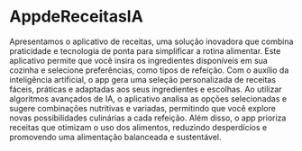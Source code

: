 # AppdeReceitasIA
Apresentamos o aplicativo de receitas, uma solução inovadora que combina praticidade e tecnologia de ponta para simplificar a rotina alimentar. Este aplicativo permite que você insira os ingredientes disponíveis em sua cozinha e selecione preferências, como tipos de refeição. Com o auxílio da inteligência artificial, o app gera uma seleção personalizada de receitas fáceis, práticas e adaptadas aos seus ingredientes e escolhas.
Ao utilizar algoritmos avançados de IA, o aplicativo analisa as opções selecionadas e sugere combinações nutritivas e variadas, permitindo que você explore novas possibilidades culinárias a cada refeição. Além disso, o app prioriza receitas que otimizam o uso dos alimentos, reduzindo desperdícios e promovendo uma alimentação balanceada e sustentável.

